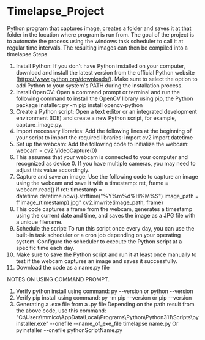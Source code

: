 # Timelapse_Project
Python program that captures image, creates a folder and saves it at that folder in the location where program is run from. The goal of the project is to automate the process using the windows task scheduler to call it at regular time intervals. The resulting images can then be compiled into a timelapse
Steps
1. Install Python: If you don't have Python installed on your computer, download and install the latest version from the official Python website (https://www.python.org/downloads/). Make sure to select the option to add Python to your system's PATH during the installation process.
2. Install OpenCV: Open a command prompt or terminal and run the following command to install the OpenCV library using pip, the Python package installer:
py -m pip install opencv-python
3. Create a Python script: Open a text editor or an integrated development environment (IDE) and create a new Python script, for example, capture_image.py.
4. Import necessary libraries: Add the following lines at the beginning of your script to import the required libraries:
import cv2 
import datetime 
5. Set up the webcam: Add the following code to initialize the webcam:
webcam = cv2.VideoCapture(0) 
6. This assumes that your webcam is connected to your computer and recognized as device 0. If you have multiple cameras, you may need to adjust this value accordingly.
7. Capture and save an image: Use the following code to capture an image using the webcam and save it with a timestamp:
ret, frame = webcam.read()
if ret: timestamp = datetime.datetime.now().strftime("%Y%m%d%H%M%S") image_path = f"image_{timestamp}.jpg" cv2.imwrite(image_path, frame) 
8. This code captures a frame from the webcam, generates a timestamp using the current date and time, and saves the image as a JPG file with a unique filename.
9. Schedule the script: To run this script once every day, you can use the built-in task scheduler or a cron job depending on your operating system. Configure the scheduler to execute the Python script at a specific time each day.
10. Make sure to save the Python script and run it at least once manually to test if the webcam captures an image and saves it successfully.
11. Download the code as a name.py file



NOTES ON USING COMMAND PROMPT.

1. Verify python install using command:
py --version or python --version
2. Verify pip install using command:
py -m pip --version or pip --version
3. Generating a .exe file from a .py file
Depending on the path result from the above code, use this command:
    "C:\Users\mmico\AppData\Local\Programs\Python\Python311\Scripts\pyinstaller.exe" --onefile --name_of_exe_file timelapse name.py
Or
pyinstaller --onefile pythonScriptName.py


